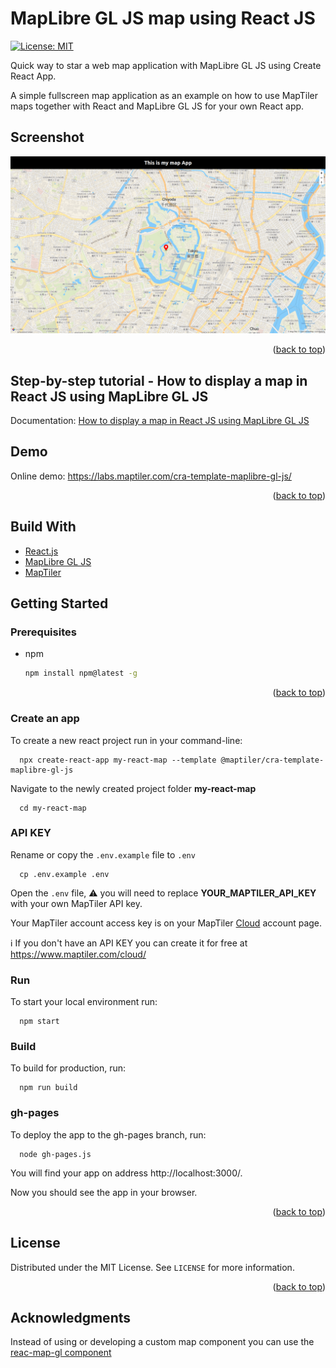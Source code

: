 # MapLibre GL JS map using React JS

[![License: MIT](https://img.shields.io/badge/License-MIT-yellow.svg)](https://opensource.org/licenses/MIT)

Quick way to star a web map application with MapLibre GL JS using Create React App.

A simple fullscreen map application as an example on how to use MapTiler maps together with React and MapLibre GL JS for your own React app.

## Screenshot

![react maplibre template](/assets/react-maplibre-template.png "React Maplibre template")

<p align="right">(<a href="#top">back to top</a>)</p>

## Step-by-step tutorial - How to display a map in React JS using MapLibre GL JS

Documentation: [How to display a map in React JS using MapLibre GL JS](https://documentation.maptiler.com/hc/en-us/articles/4405444890897-how-to-display-maplibre-gl-js-map-using-react-js?utm_medium=referral&utm_source=github&utm_campaign=2022-05%20%7C%20js%20frameworks%20%7C%20react)

## Demo

Online demo: https://labs.maptiler.com/cra-template-maplibre-gl-js/

<p align="right">(<a href="#top">back to top</a>)</p>

## Build With

* [React.js](https://reactjs.org/)
* [MapLibre GL JS](https://maplibre.org/)
* [MapTiler](https://www.maptiler.com/)

## Getting Started

### Prerequisites

* npm
  ```sh
  npm install npm@latest -g
  ```

<p align="right">(<a href="#top">back to top</a>)</p>

### Create an app

To create a new react project run in your command-line:

```
  npx create-react-app my-react-map --template @maptiler/cra-template-maplibre-gl-js
```

Navigate to the newly created project folder **my-react-map**

```
  cd my-react-map
```

### API KEY

Rename or copy the `.env.example` file to `.env`

```
  cp .env.example .env
```

Open the `.env` file, :warning: you will need to replace **YOUR_MAPTILER_API_KEY** with your own MapTiler API key.

Your MapTiler account access key is on your MapTiler [Cloud](https://cloud.maptiler.com/account/keys/) account page. 

:information_source: If you don't have an API KEY you can create it for free at https://www.maptiler.com/cloud/

### Run

To start your local environment run: 

```
  npm start
``` 

### Build

To build for production, run: 
```
  npm run build
``` 

### gh-pages

To deploy the app to the gh-pages branch, run:
```
  node gh-pages.js
```

You will find your app on address http://localhost:3000/.

Now you should see the app in your browser.

<p align="right">(<a href="#top">back to top</a>)</p>

<!-- LICENSE -->
## License

Distributed under the MIT License. See `LICENSE` for more information.

<p align="right">(<a href="#top">back to top</a>)</p>

<!-- ACKNOWLEDGMENTS -->
## Acknowledgments

Instead of using or developing a custom map component you can use the [reac-map-gl component](http://visgl.github.io/react-map-gl/docs/get-started/get-started#using-with-a-mapbox-gl-fork)
